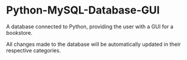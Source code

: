 # Python-MySQL-Database-GUI
A database connected to Python, providing the user with a GUI for a bookstore. 

All changes made to the database will be automatically updated in their respective categories. 
